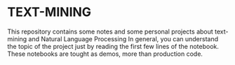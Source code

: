 # TEXT-MINING
This repository contains some notes and some personal projects about text-mining and Natural Language Processing
In general, you can understand the topic of the project just by reading the first few lines of the notebook.
These notebooks are tought as demos, more than production code.
